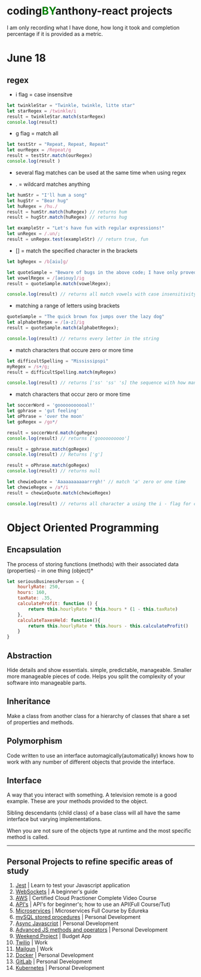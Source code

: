 # coding<span style="color: green">**BY**</span>anthony-react projects
<p>
    I am only recording what I have done, how long it took and completion percentage if it is provided as a metric.
</p>

# June 18
## regex 
- i flag = case insensitve
```javascript
let twinkleStar = "Twinkle, twinkle, litte star"
let starRegex = /twinkle/i
result = twinkleStar.match(starRegex)
console.log(result)
```

- g flag = match all
```javascript
let testStr = "Repeat, Repeat, Repeat"
let ourRegex = /Repeat/g
result = testStr.match(ourRegex)
console.log(result )
```

- several flag matches can be used at the same time when using regex

- . = wildcard matches anything
```javascript
let humStr = "I'll hum a song"
let hugStr = "Bear hug"
let huRegex = /hu./
result = humStr.match(huRegex) // returns hum
result = hugStr.match(huRegex) // returns hug

let exampleStr = "Let's have fun with regular expressions!"
let unRegex = /.un/;
result = unRegex.test(exampleStr) // return true, fun
```

- [] = match the specified character in the brackets
```javascript
let bgRegex = /b[aiu]g/

let quoteSample = "Beware of bugs in the above code; I have only proved it corr"
let vowelRegex = /[aeiouy]/ig
result = quoteSample.match(vowelRegex);

console.log(result) // returns all match vowels with case insensitivity with the included flags
```

- matching a range of letters using brackets
```javascript
quoteSample = "The quick brown fox jumps over the lazy dog"
let alphabetRegex = /[a-z]/ig
result = quoteSample.match(alphabetRegex);

console.log(result) // returns every letter in the string
```

- match characters that occure zero or more time
```javascript
let difficultSpelling = "Mississipspi"
myRegex = /s+/g;
result = difficultSpelling.match(myRegex)

console.log(result) // returns ['ss' 'ss' 's] the sequence with how many times each character occurs
```

- match characters that occur zero or more time
```javascript
let soccerWord = 'gooooooooooal!'
let gphrase = 'gut feeling'
let oPhrase = 'over the moon'
let goRegex = /go*/

result = soccerWord.match(goRegex)
console.log(result) // returns ['goooooooooo']

result = gphrase.match(goRegex)
console.log(result) // Returns ['g']

result = oPhrase.match(goRegex)
console.log(result) // returns null

let chewieQuote = 'Aaaaaaaaaaarrrgh!' // match 'a' zero or one time
let chewieRegex = /a*/i
result = chewieQuote.match(chewieRegex)

console.log(result) // returns all character a using the i - flag for case insensitivity
```

# Object Oriented Programming

## Encapsulation
<p>
    The process of storing functions (methods) with their associated data (properties) - in one thing (object)*
</p>

```javascript
let seriousBusinessPerson = {
    hourlyRate: 250,
    hours: 160,
    taxRate: .35,
    calculateProfit: function () {
        return this.hourlyRate * this.hours * (1 - this.taxRate)
    },
    calculateTaxesHeld: function(){
        return this.hourlyRate * this.hours - this.calculateProfit()
    }
}
```

## Abstraction
<p>
    Hide details and show essentials. simple, predictable, manageable. Smaller more manageable pieces of code. Helps you split the complexity of your software into manageable parts.
</p>

## Inheritance
<p>
    Make a class from another class for a hierarchy of classes that share a set of properties and methods.
</p>


## Polymorphism
<p>
    Code written to use an interface automagically(automatically) knows how to work with any number of different objects that provide the interface.
</p>

## Interface
<p>
    A way that you interact with something. A television remote is a good example. These are your methods provided to the object.
</p>

<p>
    Sibling descendants (child class) of a base class will all have the same interface but varying implementations.
</p>

<p>
    When you are not sure of the objects type at runtime and the most specific method is called.
</p>


---

## **Personal Projects to refine specific areas of study**
1. [Jest](https://www.youtube.com/watch?v=ajiAl5UNzBU&list=PLKBmYB72-EUh5w_qHFOJBiuVesSzRj_4R&index=2) | Learn to test your Javascript application
2. [WebSockets](https://www.youtube.com/watch?v=8ARodQ4Wlf4&list=PLKBmYB72-EUh5w_qHFOJBiuVesSzRj_4R&index=13) | A beginner's guide
3. [AWS](https://www.youtube.com/watch?v=-FtcnssIpzQ&list=PLKBmYB72-EUh5w_qHFOJBiuVesSzRj_4R&index=23) | Certified Cloud Practioner Complete Video Course
4. [API's](https://www.youtube.com/watch?v=GZvSYJDk-us&list=PLKBmYB72-EUh5w_qHFOJBiuVesSzRj_4R&index=25) | API's for beginner's; how to use an API(Full Course/Tut)
5. [Microservices](https://www.youtube.com/watch?v=tuJqH3AV0e8&list=PLKBmYB72-EUh5w_qHFOJBiuVesSzRj_4R&index=36&t=26s) | Microservices Full Course by Edureka
6. [mySQL stored procedures](https://www.youtube.com/watch?v=yLR1w4tZ36I&list=PLKBmYB72-EUh5w_qHFOJBiuVesSzRj_4R&index=15&t=1s) | Personal Development
7. [Async Javascript](https://www.youtube.com/watch?v=PoRJizFvM7s&list=PLKBmYB72-EUh5w_qHFOJBiuVesSzRj_4R&index=4) | Personal Development
8. [Advanced JS methods and operators](https://www.youtube.com/watch?v=rRgD1yVwIvE&list=PLKBmYB72-EUh5w_qHFOJBiuVesSzRj_4R&index=6) | Personal Development
9. [Weekend Project](https://www.youtube.com/watch?v=fDffQYs2WB0&list=PLKBmYB72-EUh5w_qHFOJBiuVesSzRj_4R&index=3) | Budget App
10. [Twilio](https://www.youtube.com/watch?v=4jUMqutYmyE&list=PLKBmYB72-EUh5w_qHFOJBiuVesSzRj_4R&index=28) | Work
11. [Mailgun](https://www.youtube.com/watch?v=p4sGlrrWzj4&list=PLKBmYB72-EUh5w_qHFOJBiuVesSzRj_4R&index=29) | Work
12. [Docker](https://www.youtube.com/watch?v=fqMOX6JJhGo) | Personal Development
13. [GitLab](https://www.youtube.com/watch?v=PGyhBwLyK2U) | Personal Development
14. [Kubernetes](#) | Personal Development